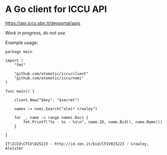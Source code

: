 # A Go client for ICCU API

https://api.iccu.sbn.it/devportal/apis

_Work in progress, do not use._

Example usage:

```
package main

import (
	"fmt"

	"github.com/atomotic/iccu/client"
	"github.com/atomotic/iccu/nomi"
)

func main() {

	client.New("$key", "$secret")

	names := nomi.Search("alei* crowley")

	for _, name := range names.Docs {
		fmt.Printf("%s - %s - %s\n", name.ID, name.Bid(), name.Name())
	}

}
```

```
IT\ICCU\CFIV\025223 - http://id.sbn.it/bid/CFIV025223 - Crowley, Aleister
```
